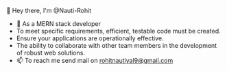 <!---
- Excellence with Purpose
- Operational Mastery
- Collaboration for Success
- Connect, Innovate, Transform

[![Typing SVG](https://readme-typing-svg.herokuapp.com/?color=8A2BE2&size=35&center=true&vCenter=true&width=1000&lines=Olá!+Meu+nome+é+Yuri+Tofano;Tenho+25+anos;Sou+Desenvolvedor+Back-End;Seja+Bem-vindo!+:%29)](https://git.io/typing-svg)
--->
👋 Hey there, I'm @Nauti-Rohit

- 🌱 As a MERN stack developer
- To meet specific requirements, efficient, testable code must be created.
- Ensure your applications are operationally effective.
- The ability to collaborate with other team members in the development of robust web solutions.
- 📫 To reach me send mail on rohitnautiyal9@gmail.com
<!---
Nauti-Rohit/Nauti-Rohit is a ✨ special ✨ repository because its `README.md` (this file) appears on your GitHub profile.
You can click the Preview link to take a look at your changes.
--->
